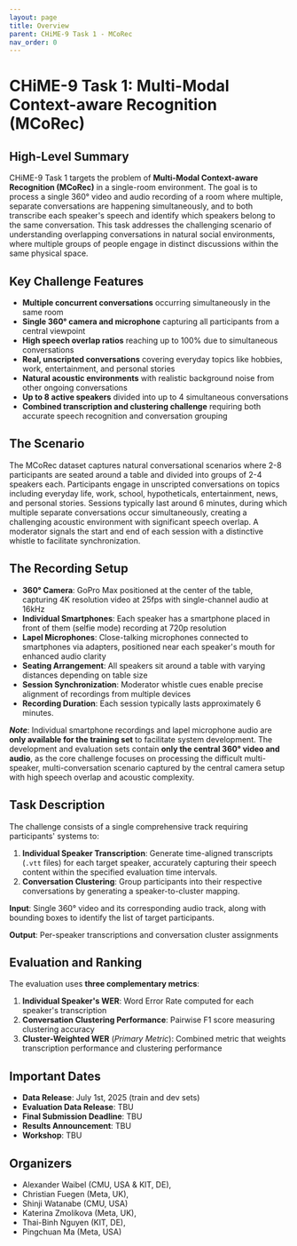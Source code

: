 ```yaml
---
layout: page
title: Overview
parent: CHiME-9 Task 1 - MCoRec
nav_order: 0
---
```


# CHiME-9 Task 1: Multi-Modal Context-aware Recognition (MCoRec)

## High-Level Summary

CHiME-9 Task 1 targets the problem of **Multi-Modal Context-aware Recognition (MCoRec)** in a single-room environment. The goal is to process a single 360° video and audio recording of a room where multiple, separate conversations are happening simultaneously, and to both transcribe each speaker's speech and identify which speakers belong to the same conversation. This task addresses the challenging scenario of understanding overlapping conversations in natural social environments, where multiple groups of people engage in distinct discussions within the same physical space.

## Key Challenge Features

* **Multiple concurrent conversations** occurring simultaneously in the same room
* **Single 360° camera and microphone** capturing all participants from a central viewpoint
* **High speech overlap ratios** reaching up to 100% due to simultaneous conversations
* **Real, unscripted conversations** covering everyday topics like hobbies, work, entertainment, and personal stories
* **Natural acoustic environments** with realistic background noise from other ongoing conversations
* **Up to 8 active speakers** divided into up to 4 simultaneous conversations
* **Combined transcription and clustering challenge** requiring both accurate speech recognition and conversation grouping

## The Scenario

The MCoRec dataset captures natural conversational scenarios where 2-8 participants are seated around a table and divided into groups of 2-4 speakers each. Participants engage in unscripted conversations on topics including everyday life, work, school, hypotheticals, entertainment, news, and personal stories. Sessions typically last around 6 minutes, during which multiple separate conversations occur simultaneously, creating a challenging acoustic environment with significant speech overlap. A moderator signals the start and end of each session with a distinctive whistle to facilitate synchronization.

## The Recording Setup

* **360° Camera**: GoPro Max positioned at the center of the table, capturing 4K resolution video at 25fps with single-channel audio at 16kHz
* **Individual Smartphones**: Each speaker has a smartphone placed in front of them (selfie mode) recording at 720p resolution  
* **Lapel Microphones**: Close-talking microphones connected to smartphones via adapters, positioned near each speaker's mouth for enhanced audio clarity
* **Seating Arrangement**: All speakers sit around a table with varying distances depending on table size
* **Session Synchronization**: Moderator whistle cues enable precise alignment of recordings from multiple devices
* **Recording Duration**: Each session typically lasts approximately 6 minutes.

***Note***: Individual smartphone recordings and lapel microphone audio are **only available for the training set** to facilitate system development. The development and evaluation sets contain **only the central 360° video and audio**, as the core challenge focuses on processing the difficult multi-speaker, multi-conversation scenario captured by the central camera setup with high speech overlap and acoustic complexity.

## Task Description

The challenge consists of a single comprehensive track requiring participants' systems to:

1. **Individual Speaker Transcription**: Generate time-aligned transcripts (`.vtt` files) for each target speaker, accurately capturing their speech content within the specified evaluation time intervals.
2. **Conversation Clustering**: Group participants into their respective conversations by generating a speaker-to-cluster mapping.

**Input**: Single 360° video and its corresponding audio track, along with bounding boxes to identify the list of target participants. 

**Output**: Per-speaker transcriptions and conversation cluster assignments


## Evaluation and Ranking

The evaluation uses **three complementary metrics**:

1. **Individual Speaker's WER**: Word Error Rate computed for each speaker's transcription
2. **Conversation Clustering Performance**: Pairwise F1 score measuring clustering accuracy
3. **Cluster-Weighted WER** (*Primary Metric*): Combined metric that weights transcription performance and clustering performance

## Important Dates

* **Data Release**: July 1st, 2025 (train and dev sets)
* **Evaluation Data Release**: TBU
* **Final Submission Deadline**: TBU  
* **Results Announcement**: TBU
* **Workshop**: TBU

## Organizers

- Alexander Waibel (CMU, USA & KIT, DE),
- Christian Fuegen (Meta, UK),
- Shinji Watanabe (CMU, USA)
- Katerina Zmolikova (Meta, UK),
- Thai-Binh Nguyen (KIT, DE),
- Pingchuan Ma (Meta, USA)
